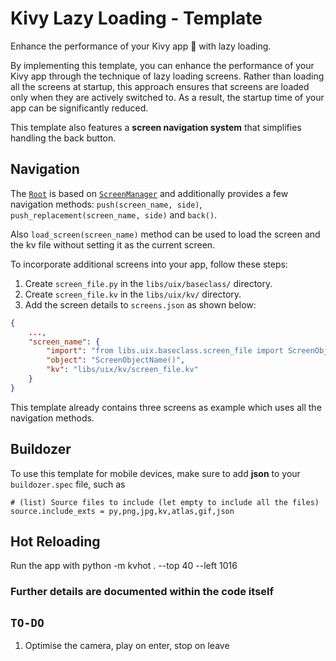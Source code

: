 # Kivy Lazy Loading - Template

Enhance the performance of your Kivy app 🚀 with lazy loading.

By implementing this template, you can enhance the performance of your Kivy app through the technique of lazy loading screens. Rather than loading all the screens at startup, this approach ensures that screens are loaded only when they are actively switched to. As a result, the startup time of your app can be significantly reduced.

This template also features a **screen navigation system** that simplifies handling the back button.

## Navigation

The [`Root`](https://github.com/kulothunganug/kivy-lazy-loading-template/blob/main/libs/uix/root.py) is based on [`ScreenManager`](https://kivy.org/doc/stable/api-kivy.uix.screenmanager.html) and additionally provides a few navigation methods: `push(screen_name, side)`, `push_replacement(screen_name, side)` and `back()`.

Also `load_screen(screen_name)` method can be used to load the screen and the kv file without setting it as the current screen.

To incorporate additional screens into your app, follow these steps:

1. Create `screen_file.py` in the `libs/uix/baseclass/` directory.
2. Create `screen_file.kv` in the `libs/uix/kv/` directory.
3. Add the screen details to `screens.json` as shown below:

```json
{
    ...,
    "screen_name": {
        "import": "from libs.uix.baseclass.screen_file import ScreenObjectName",
        "object": "ScreenObjectName()",
        "kv": "libs/uix/kv/screen_file.kv"
    }
}
```

This template already contains three screens as example which uses all the navigation methods.

## Buildozer

To use this template for mobile devices, make sure to add **json** to your `buildozer.spec` file, such as

```spec
# (list) Source files to include (let empty to include all the files)
source.include_exts = py,png,jpg,kv,atlas,gif,json
```

## Hot Reloading

Run the app with python -m kvhot . --top 40 --left 1016

### Further details are documented within the code itself

## `TO-DO`

1. Optimise the camera, play on enter, stop on leave
